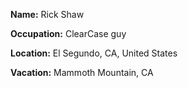 **Name:** Rick Shaw

**Occupation:** ClearCase guy

**Location:** El Segundo, CA, United States

**Vacation:** Mammoth Mountain, CA
